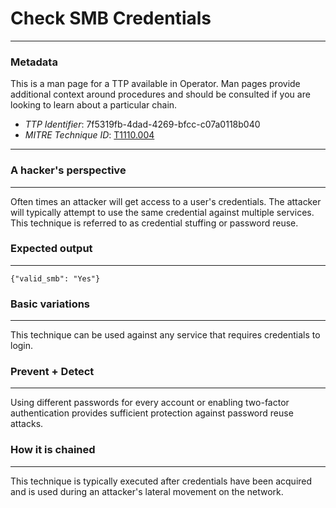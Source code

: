 
# Check SMB Credentials

---

### Metadata

This is a man page for a TTP available in Operator. Man pages provide additional context around procedures and should be consulted if you are looking to learn about a particular chain.

- *TTP Identifier*: 7f5319fb-4dad-4269-bfcc-c07a0118b040
- *MITRE Technique ID*: [T1110.004](https://attack.mitre.org/techniques/T1110/004/)

---

### A hacker's perspective

---

Often times an attacker will get access to a user's credentials. The attacker will typically attempt to use the same credential against multiple services. This technique is referred to as credential stuffing or password reuse. 

### Expected output

---

```{"valid_smb": "Yes"}```

### Basic variations

---

This technique can be used against any service that requires credentials to login.

### Prevent + Detect

---

Using different passwords for every account or enabling two-factor authentication provides sufficient protection against password reuse attacks. 

### How it is chained

---

This technique is typically executed after credentials have been acquired and is used during an attacker's lateral movement on the network.
